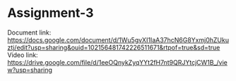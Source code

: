 # Assignment-3
Document link: https://docs.google.com/document/d/1Wu5gvXI1IaA37hcN6G8Yxmj0hZUkuztj/edit?usp=sharing&ouid=102156481742226511671&rtpof=true&sd=true
Video link: https://drive.google.com/file/d/1eeOQnykZyqYYt2fH7nt9QRJYtcjCW1B_/view?usp=sharing
